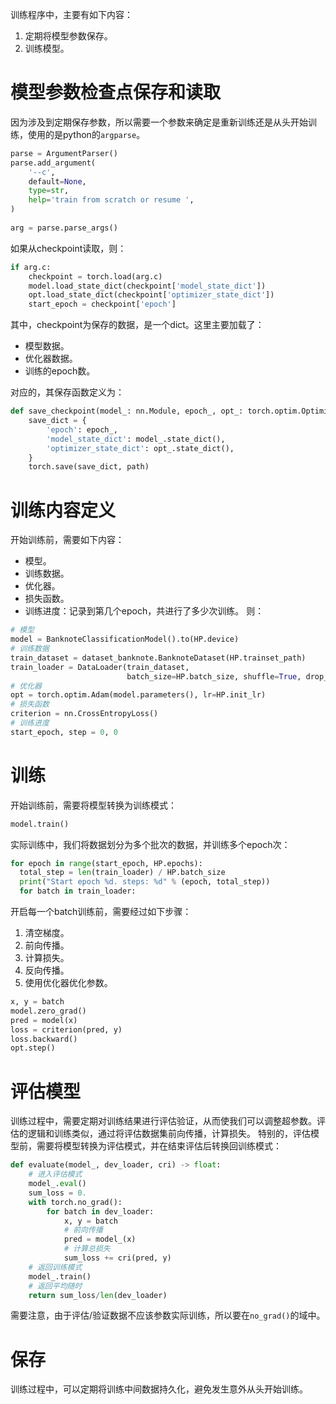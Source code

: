 训练程序中，主要有如下内容：
1. 定期将模型参数保存。
2. 训练模型。

# 模型参数检查点保存和读取
因为涉及到定期保存参数，所以需要一个参数来确定是重新训练还是从头开始训练，使用的是python的`argparse`。
```python
parse = ArgumentParser()  
parse.add_argument(  
    '--c',  
    default=None,  
    type=str,  
    help='train from scratch or resume ',  
)  
  
arg = parse.parse_args()
```
如果从checkpoint读取，则：
```python
if arg.c:  
    checkpoint = torch.load(arg.c)  
    model.load_state_dict(checkpoint['model_state_dict'])  
    opt.load_state_dict(checkpoint['optimizer_state_dict'])  
    start_epoch = checkpoint['epoch']
```
其中，checkpoint为保存的数据，是一个dict。这里主要加载了：
- 模型数据。
- 优化器数据。
- 训练的epoch数。

对应的，其保存函数定义为：
```python
def save_checkpoint(model_: nn.Module, epoch_, opt_: torch.optim.Optimizer, path):  
    save_dict = {  
        'epoch': epoch_,  
        'model_state_dict': model_.state_dict(),  
        'optimizer_state_dict': opt_.state_dict(),  
    }  
    torch.save(save_dict, path)
```

# 训练内容定义
开始训练前，需要如下内容：
- 模型。
- 训练数据。
- 优化器。
- 损失函数。
- 训练进度：记录到第几个epoch，共进行了多少次训练。
则：
```python
# 模型
model = BanknoteClassificationModel().to(HP.device)
# 训练数据
train_dataset = dataset_banknote.BanknoteDataset(HP.trainset_path)
train_loader = DataLoader(train_dataset, 
						  batch_size=HP.batch_size, shuffle=True, drop_last=True)
# 优化器
opt = torch.optim.Adam(model.parameters(), lr=HP.init_lr)
# 损失函数
criterion = nn.CrossEntropyLoss()
# 训练进度
start_epoch, step = 0, 0
```

#  训练
开始训练前，需要将模型转换为训练模式：
```python
model.train()
```
实际训练中，我们将数据划分为多个批次的数据，并训练多个epoch次：
```python
for epoch in range(start_epoch, HP.epochs):
  total_step = len(train_loader) / HP.batch_size
  print("Start epoch %d. steps: %d" % (epoch, total_step))
  for batch in train_loader:
```
开启每一个batch训练前，需要经过如下步骤：
1. 清空梯度。
2. 前向传播。
3. 计算损失。
4. 反向传播。
5. 使用优化器优化参数。
```python
x, y = batch  
model.zero_grad()  
pred = model(x)  
loss = criterion(pred, y)  
loss.backward()  
opt.step()
```


# 评估模型
训练过程中，需要定期对训练结果进行评估验证，从而使我们可以调整超参数。评估的逻辑和训练类似，通过将评估数据集前向传播，计算损失。
特别的，评估模型前，需要将模型转换为评估模式，并在结束评估后转换回训练模式：
```python
def evaluate(model_, dev_loader, cri) -> float:  
    # 进入评估模式  
    model_.eval()  
    sum_loss = 0.  
    with torch.no_grad():  
        for batch in dev_loader:  
            x, y = batch  
            # 前向传播
            pred = model_(x)  
            # 计算总损失
            sum_loss += cri(pred, y)  
    # 返回训练模式
    model_.train()  
    # 返回平均随时
    return sum_loss/len(dev_loader)
```
需要注意，由于评估/验证数据不应该参数实际训练，所以要在`no_grad()`的域中。

# 保存
训练过程中，可以定期将训练中间数据持久化，避免发生意外从头开始训练。